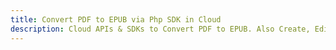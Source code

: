 ---title: Convert PDF to EPUB via Php SDK in Clouddescription: Cloud APIs & SDKs to Convert PDF to EPUB. Also Create, Edit & Render Microsoft Word & OpenOffice documents in the Cloud.---